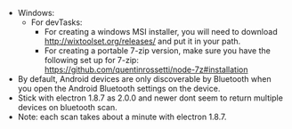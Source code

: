 
* Windows:
  * For devTasks:
    * For creating a windows MSI installer, you will need to download http://wixtoolset.org/releases/ and put it in your path.
    * For creating a portable 7-zip version, make sure you have the following set up for 7-zip: https://github.com/quentinrossetti/node-7z#installation
* By default, Android devices are only discoverable by Bluetooth when you open the Android Bluetooth settings on the device.
* Stick with electron 1.8.7 as 2.0.0 and newer dont seem to return multiple devices on bluetooth scan.
* Note: each scan takes about a minute with electron 1.8.7.
